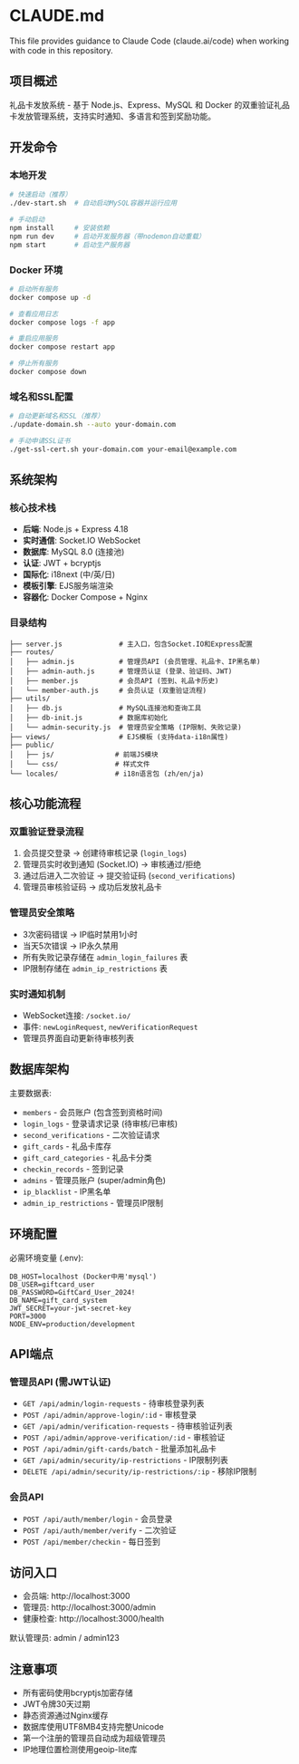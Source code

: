 # CLAUDE.md

This file provides guidance to Claude Code (claude.ai/code) when working with code in this repository.

## 项目概述

礼品卡发放系统 - 基于 Node.js、Express、MySQL 和 Docker 的双重验证礼品卡发放管理系统，支持实时通知、多语言和签到奖励功能。

## 开发命令

### 本地开发
```bash
# 快速启动（推荐）
./dev-start.sh  # 自动启动MySQL容器并运行应用

# 手动启动
npm install     # 安装依赖
npm run dev     # 启动开发服务器（带nodemon自动重载）
npm start       # 启动生产服务器
```

### Docker 环境
```bash
# 启动所有服务
docker compose up -d

# 查看应用日志
docker compose logs -f app

# 重启应用服务
docker compose restart app

# 停止所有服务
docker compose down
```

### 域名和SSL配置
```bash
# 自动更新域名和SSL（推荐）
./update-domain.sh --auto your-domain.com

# 手动申请SSL证书
./get-ssl-cert.sh your-domain.com your-email@example.com
```

## 系统架构

### 核心技术栈
- **后端**: Node.js + Express 4.18
- **实时通信**: Socket.IO WebSocket
- **数据库**: MySQL 8.0 (连接池)
- **认证**: JWT + bcryptjs
- **国际化**: i18next (中/英/日)
- **模板引擎**: EJS服务端渲染
- **容器化**: Docker Compose + Nginx

### 目录结构
```
├── server.js              # 主入口，包含Socket.IO和Express配置
├── routes/
│   ├── admin.js           # 管理员API (会员管理、礼品卡、IP黑名单)
│   ├── admin-auth.js      # 管理员认证 (登录、验证码、JWT)
│   ├── member.js          # 会员API (签到、礼品卡历史)
│   └── member-auth.js     # 会员认证 (双重验证流程)
├── utils/
│   ├── db.js              # MySQL连接池和查询工具
│   ├── db-init.js         # 数据库初始化
│   └── admin-security.js  # 管理员安全策略 (IP限制、失败记录)
├── views/                 # EJS模板 (支持data-i18n属性)
├── public/
│   ├── js/               # 前端JS模块
│   └── css/              # 样式文件
└── locales/              # i18n语言包 (zh/en/ja)
```

## 核心功能流程

### 双重验证登录流程
1. 会员提交登录 → 创建待审核记录 (`login_logs`)
2. 管理员实时收到通知 (Socket.IO) → 审核通过/拒绝
3. 通过后进入二次验证 → 提交验证码 (`second_verifications`)
4. 管理员审核验证码 → 成功后发放礼品卡

### 管理员安全策略
- 3次密码错误 → IP临时禁用1小时
- 当天5次错误 → IP永久禁用
- 所有失败记录存储在 `admin_login_failures` 表
- IP限制存储在 `admin_ip_restrictions` 表

### 实时通知机制
- WebSocket连接: `/socket.io/`
- 事件: `newLoginRequest`, `newVerificationRequest`
- 管理员界面自动更新待审核列表

## 数据库架构

主要数据表:
- `members` - 会员账户 (包含签到资格时间)
- `login_logs` - 登录请求记录 (待审核/已审核)
- `second_verifications` - 二次验证请求
- `gift_cards` - 礼品卡库存
- `gift_card_categories` - 礼品卡分类
- `checkin_records` - 签到记录
- `admins` - 管理员账户 (super/admin角色)
- `ip_blacklist` - IP黑名单
- `admin_ip_restrictions` - 管理员IP限制

## 环境配置

必需环境变量 (.env):
```
DB_HOST=localhost (Docker中用'mysql')
DB_USER=giftcard_user
DB_PASSWORD=GiftCard_User_2024!
DB_NAME=gift_card_system
JWT_SECRET=your-jwt-secret-key
PORT=3000
NODE_ENV=production/development
```

## API端点

### 管理员API (需JWT认证)
- `GET /api/admin/login-requests` - 待审核登录列表
- `POST /api/admin/approve-login/:id` - 审核登录
- `GET /api/admin/verification-requests` - 待审核验证列表
- `POST /api/admin/approve-verification/:id` - 审核验证
- `POST /api/admin/gift-cards/batch` - 批量添加礼品卡
- `GET /api/admin/security/ip-restrictions` - IP限制列表
- `DELETE /api/admin/security/ip-restrictions/:ip` - 移除IP限制

### 会员API
- `POST /api/auth/member/login` - 会员登录
- `POST /api/auth/member/verify` - 二次验证
- `POST /api/member/checkin` - 每日签到

## 访问入口

- 会员端: http://localhost:3000
- 管理员: http://localhost:3000/admin
- 健康检查: http://localhost:3000/health

默认管理员: admin / admin123

## 注意事项

- 所有密码使用bcryptjs加密存储
- JWT令牌30天过期
- 静态资源通过Nginx缓存
- 数据库使用UTF8MB4支持完整Unicode
- 第一个注册的管理员自动成为超级管理员
- IP地理位置检测使用geoip-lite库